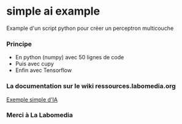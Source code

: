 # simple ai example
Example d'un script python pour créer un perceptron multicouche

### Principe
* En python (numpy) avec 50 lignes de code
* Puis avec cupy
* Enfin avec Tensorflow

### La documentation sur le wiki ressources.labomedia.org

[Exemple simple d'IA](https://ressources.labomedia.org/simple_ai_example)


### Merci à La Labomedia
